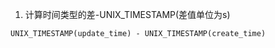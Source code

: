 1. 计算时间类型的差-UNIX_TIMESTAMP(差值单位为s)
```
UNIX_TIMESTAMP(update_time) - UNIX_TIMESTAMP(create_time)
```